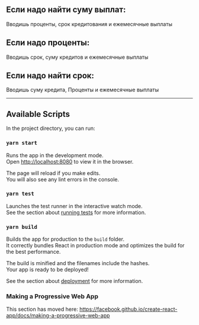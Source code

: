 ## Если надо найти суму выплат:
Вводишь проценты, срок кредитования и ежемесячные выплаты

## Если надо проценты:
Вводишь срок, суму кредитов и ежемесячные выплаты

## Если надо найти срок:
Вводишь суму кредита, Проценты и ежемесячные выплаты

---

## Available Scripts

In the project directory, you can run:

### `yarn start`

Runs the app in the development mode.<br />
Open [http://localhost:8080](http://localhost:8080) to view it in the browser.

The page will reload if you make edits.<br />
You will also see any lint errors in the console.

### `yarn test`

Launches the test runner in the interactive watch mode.<br />
See the section about [running tests](https://facebook.github.io/create-react-app/docs/running-tests) for more information.

### `yarn build`

Builds the app for production to the `build` folder.<br />
It correctly bundles React in production mode and optimizes the build for the best performance.

The build is minified and the filenames include the hashes.<br />
Your app is ready to be deployed!

See the section about [deployment](https://facebook.github.io/create-react-app/docs/deployment) for more information.


### Making a Progressive Web App

This section has moved here: https://facebook.github.io/create-react-app/docs/making-a-progressive-web-app